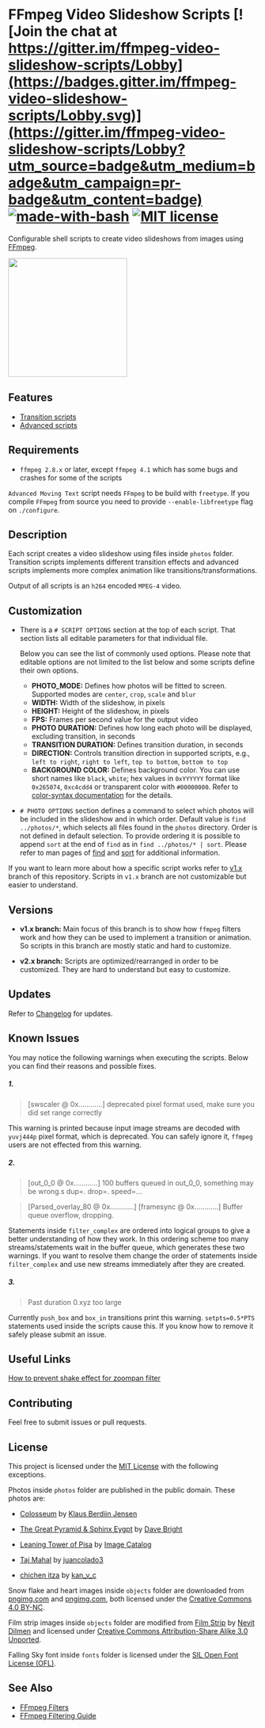 # FFmpeg Video Slideshow Scripts [![Join the chat at https://gitter.im/ffmpeg-video-slideshow-scripts/Lobby](https://badges.gitter.im/ffmpeg-video-slideshow-scripts/Lobby.svg)](https://gitter.im/ffmpeg-video-slideshow-scripts/Lobby?utm_source=badge&utm_medium=badge&utm_campaign=pr-badge&utm_content=badge) [![made-with-bash](https://img.shields.io/badge/Made%20with-Bash-1f425f.svg)](https://www.gnu.org/software/bash/) [![MIT license](https://img.shields.io/badge/License-MIT-blue.svg)](https://lbesson.mit-license.org/)

Configurable shell scripts to create video slideshows from images using [FFmpeg](https://www.ffmpeg.org/).

<img src="https://github.com/tanersener/ffmpeg-video-slideshow-scripts/blob/master/docs/ffmpeg-video-slideshow-scripts-logo-v1.png" width="240">

## Features
- [Transition scripts](transition_scripts) 
- [Advanced scripts](advanced_scripts)


## Requirements

- `ffmpeg 2.8.x` or later, except `ffmpeg 4.1` which has some bugs and crashes for some of the scripts

`Advanced Moving Text` script needs `FFmpeg` to be build with `freetype`. If you compile `FFmpeg` from source you need to provide `--enable-libfreetype` flag on `./configure`. 


## Description

Each script creates a video slideshow using files inside `photos` folder. Transition scripts implements different transition effects and advanced scripts implements more complex animation like transitions/transformations.

Output of all scripts is an `h264` encoded `MPEG-4` video.


## Customization

- There is a `# SCRIPT OPTIONS` section at the top of each script. That section lists all editable parameters for that individual file. 
  
  Below you can see the list of commonly used options. Please note that editable options are not limited to the list below and some scripts define their own options.

    - **PHOTO_MODE:** Defines how photos will be fitted to screen. Supported modes are `center`, `crop`, `scale` and `blur`
    - **WIDTH:** Width of the slideshow, in pixels
    - **HEIGHT:** Height of the slideshow, in pixels
    - **FPS:** Frames per second value for the output video
    - **PHOTO DURATION:** Defines how long each photo will be displayed, excluding transition, in seconds
    - **TRANSITION DURATION:** Defines transition duration, in seconds
    - **DIRECTION:** Controls transition direction in supported scripts, e.g., `left to right`, `right to left`, `top to bottom`, `bottom to top` 
    - **BACKGROUND COLOR:** Defines background color. You can use short names like `black`, `white`; hex values in `0xYYYYYY` format like `0x265074`, `0xc4cdd4` or transparent color with `#00000000`. Refer to [color-syntax documentation](https://ffmpeg.org/ffmpeg-utils.html#color-syntax) for the details.

- `# PHOTO OPTIONS` section defines a command to select which photos will be included in the slideshow and in which order. Default value is `find ../photos/*`, which selects all files found in the `photos` directory. Order is not defined in default selection. To provide ordering it is possible to append `sort` at the end of `find` as in `find ../photos/* | sort`. Please refer to man pages of [find](http://man7.org/linux/man-pages/man1/find.1.html) and [sort](http://man7.org/linux/man-pages/man1/sort.1.html) for additional information.

If you want to learn more about how a specific script works refer to [v1.x](https://github.com/tanersener/ffmpeg-video-slideshow-scripts/tree/v1.x) branch of this repository. Scripts in `v1.x` branch are not customizable but easier to understand.


## Versions

- **v1.x branch:** Main focus of this branch is to show how `ffmpeg` filters work and how they can be used to implement a transition or animation. So scripts in this branch are mostly static and hard to customize.  
 
- **v2.x branch:** Scripts are optimized/rearranged in order to be customized. They are hard to understand but easy to customize.


## Updates

Refer to [Changelog](CHANGELOG.md) for updates.

## Known Issues

You may notice the following warnings when executing the scripts. Below you can find their reasons and possible fixes.

##### 1. 
>[swscaler @ 0x............] deprecated pixel format used, make sure you did set range correctly

This warning is printed because input image streams are decoded with `yuvj444p` pixel format, which is deprecated. 
You can safely ignore it, `ffmpeg` users are not effected from this warning.

##### 2.
>[out_0_0 @ 0x............] 100 buffers queued in out_0_0, something may be wrong.s dup=. drop=. speed=...

>[Parsed_overlay_80 @ 0x............] [framesync @ 0x............] Buffer queue overflow, dropping.

Statements inside `filter_complex` are ordered into logical groups to give a better understanding of how they work. 
In this ordering scheme too many streams/statements wait in the buffer queue, which generates these two warnings. 
If you want to resolve them change the order of statements inside `filter_complex` and use new streams immediately 
after they are created.

##### 3.
>Past duration 0.xyz too large

Currently `push_box` and `box_in` transitions print this warning. `setpts=0.5*PTS` statements used inside the scripts 
cause this. If you know how to remove it safely please submit an issue.


## Useful Links

[How to prevent shake effect for zoompan filter](https://trac.ffmpeg.org/ticket/4298)


## Contributing

Feel free to submit issues or pull requests.


## License
This project is licensed under the [MIT License](https://opensource.org/licenses/MIT) with the following exceptions.

Photos inside `photos` folder are published in the public domain. These photos are:

- [Colosseum](https://www.flickr.com/photos/134331036@N08/35674227104/) by [Klaus Berdiin Jensen](https://www.flickr.com/photos/134331036@N08/)

- [The Great Pyramid & Sphinx Eygpt](https://www.flickr.com/photos/130817154@N04/24211972286/) by [Dave Bright](https://www.flickr.com/photos/130817154@N04/)

- [Leaning Tower of Pisa](https://www.flickr.com/photos/image-catalog/19897194376/) by [Image Catalog](https://www.flickr.com/photos/image-catalog/)

- [Taj Mahal](https://www.flickr.com/photos/149013784@N08/32862668233/) by [juancolado3](https://www.flickr.com/photos/149013784@N08/)

- [chichen itza](https://www.flickr.com/photos/kanvc/15398655930/) by [kan_v_c](https://www.flickr.com/photos/kanvc/)

Snow flake and heart images inside `objects` folder are downloaded from [pngimg.com](http://pngimg.com/download/7553) and [pngimg.com](http://pngimg.com/download/687), both licensed under the [Creative Commons 4.0 BY-NC](https://creativecommons.org/licenses/by-nc/4.0).

Film strip images inside `objects` folder are modified from [Film Strip](https://commons.wikimedia.org/wiki/File:Film_strip.svg) by [Nevit Dilmen](https://commons.wikimedia.org/wiki/User:Nevit) and licensed under [Creative Commons Attribution-Share Alike 3.0 Unported](https://creativecommons.org/licenses/by-sa/3.0/deed.en).

Falling Sky font inside `fonts` folder is licensed under the [SIL Open Font License (OFL)](https://opensource.org/licenses/OFL-1.1).


## See Also

- [FFmpeg Filters](https://ffmpeg.org/ffmpeg-filters.html)
- [FFmpeg Filtering Guide](https://trac.ffmpeg.org/wiki/FilteringGuide)
